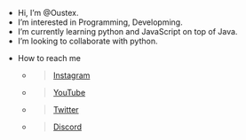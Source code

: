 - Hi, I’m @Oustex.
- I’m interested in Programming, Developming.
- I’m currently learning python and JavaScript on top of Java.
- I’m looking to collaborate with python.
* How to reach me 

  - > [Instagram](https://www.instagram.com/0ustex/) 
  - > [YouTube](https://www.youtube.com/channel/UCNChzBprCwDcfmoB11IfmrA)
  - > [Twitter](https://twitter.com/oustex1) 
  - > [Discord](https://discord.gg/Jk7bxTqTgD) 


<!---
Oustex/Oustex is a ✨ special ✨ repository because its `README.md` (this file) appears on your GitHub profile.
You can click the Preview link to take a look at your changes.
--->
